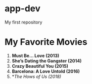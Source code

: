 # app-dev
My first repository

# My Favorite Movies

1. **Must Be… Love (2013)**
2. **She’s Dating the Gangster (2014)**
3. **Crazy Beautiful You (2015)**
4. **Barcelona: A Love Untold (2016)**
5. **The Hows of Us (2018)*
